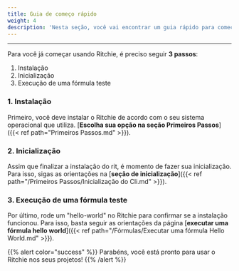 ```yaml
---
title: Guia de começo rápido
weight: 4
description: 'Nesta seção, você vai encontrar um guia rápido para começar a usar o Ritchie.'
---
```


---

Para você já começar usando  Ritchie, é preciso seguir **3 passos**:

1. Instalação
2. Inicialização
3. Execução de uma fórmula teste

### **1. Instalação**

Primeiro, você deve instalar o Ritchie de acordo com o seu sistema operacional que utiliza. [**Escolha sua opção na seção Primeiros Passos**]({{< ref path="Primeiros Passos.md" >}}).

### **2. Inicialização**

Assim que finalizar a instalação do rit, é momento de fazer sua inicialização. Para isso, sigas as orientações na [**seção de inicialização**]({{< ref path="/Primeiros Passos/Inicialização do Cli.md" >}}).

### **3. Execução de uma fórmula teste**

Por último, rode um "hello-world" no Ritchie para confirmar se a instalação funcionou. Para isso,  basta seguir as orientações da página [**executar uma fórmula hello world**]({{< ref path="/Fórmulas/Executar uma fórmula Hello World.md" >}}).

{{% alert color="success" %}}
Parabéns, você está pronto para usar o Ritchie nos seus projetos!
{{% /alert %}}
